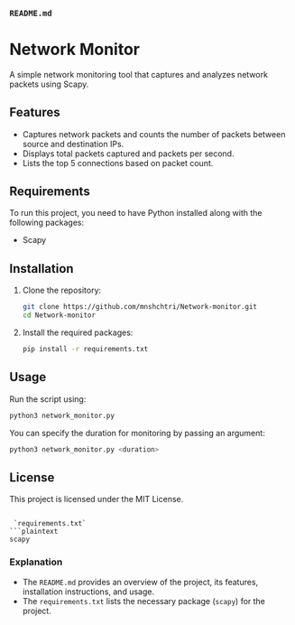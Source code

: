 ### `README.md`

# Network Monitor

A simple network monitoring tool that captures and analyzes network packets using Scapy.

## Features

- Captures network packets and counts the number of packets between source and destination IPs.
- Displays total packets captured and packets per second.
- Lists the top 5 connections based on packet count.

## Requirements

To run this project, you need to have Python installed along with the following packages:

- Scapy

## Installation

1. Clone the repository:
   ```bash
   git clone https://github.com/mnshchtri/Network-monitor.git
   cd Network-monitor
   ```

2. Install the required packages:
   ```bash
   pip install -r requirements.txt
   ```

## Usage

Run the script using:
```bash
python3 network_monitor.py
```

You can specify the duration for monitoring by passing an argument:
```bash
python3 network_monitor.py <duration>
```

## License

This project is licensed under the MIT License.
```

 `requirements.txt`
```plaintext
scapy
```

### Explanation
- The `README.md` provides an overview of the project, its features, installation instructions, and usage.
- The `requirements.txt` lists the necessary package (`scapy`) for the project. 

